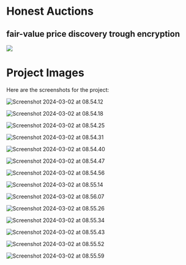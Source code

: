 # Honest Auctions
## fair-value price discovery trough encryption


![](https://pbs.twimg.com/media/GHoZZbPXMAAFciA?format=jpg&name=medium)


# Project Images

Here are the screenshots for the project:

![Screenshot 2024-03-02 at 08.54.12](./images/Screenshot%202024-03-02%20at%2008.54.12.png)

![Screenshot 2024-03-02 at 08.54.18](./images/Screenshot%202024-03-02%20at%2008.54.18.png)

![Screenshot 2024-03-02 at 08.54.25](./images/Screenshot%202024-03-02%20at%2008.54.25.png)

![Screenshot 2024-03-02 at 08.54.31](./images/Screenshot%202024-03-02%20at%2008.54.31.png)

![Screenshot 2024-03-02 at 08.54.40](./images/Screenshot%202024-03-02%20at%2008.54.40.png)

![Screenshot 2024-03-02 at 08.54.47](./images/Screenshot%202024-03-02%20at%2008.54.47.png)

![Screenshot 2024-03-02 at 08.54.56](./images/Screenshot%202024-03-02%20at%2008.54.56.png)

![Screenshot 2024-03-02 at 08.55.14](./images/Screenshot%202024-03-02%20at%2008.55.14.png)

![Screenshot 2024-03-02 at 08.56.07](./images/Screenshot%202024-03-02%20at%2008.56.07.png)

![Screenshot 2024-03-02 at 08.55.26](./images/Screenshot%202024-03-02%20at%2008.55.26.png)

![Screenshot 2024-03-02 at 08.55.34](./images/Screenshot%202024-03-02%20at%2008.55.34.png)

![Screenshot 2024-03-02 at 08.55.43](./images/Screenshot%202024-03-02%20at%2008.55.43.png)

![Screenshot 2024-03-02 at 08.55.52](./images/Screenshot%202024-03-02%20at%2008.55.52.png)

![Screenshot 2024-03-02 at 08.55.59](./images/Screenshot%202024-03-02%20at%2008.55.59.png)

